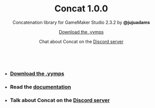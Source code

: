 <h1 align="center">Concat 1.0.0</h1>

<p align="center">Concatenation library for GameMaker Studio 2.3.2 by <b>@jujuadams</b></p>

<p align="center"><a href="https://github.com/JujuAdams/concat/releases/">Download the .yymps</a></p>

<p align="center">Chat about Concat on the <a href="https://discord.gg/8krYCqr">Discord server</a></p>

&nbsp;

&nbsp;

- ### [Download the .yymps](https://github.com/JujuAdams/concat/releases/)
- ### Read the [documentation](http://jujuadams.github.io/concat)
- ### Talk about Concat on the [Discord server](https://discord.gg/8krYCqr)

